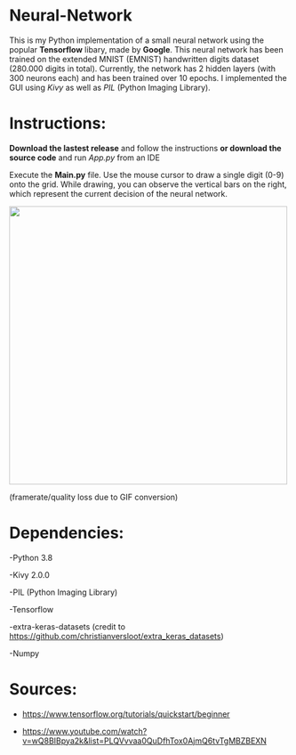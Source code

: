 # Neural-Network
This is my Python implementation of a small neural network using the popular <b>Tensorflow</b> libary, made by <b>Google</b>.
This neural network has been trained on the extended MNIST (EMNIST) handwritten digits dataset (280.000 digits in total).
Currently, the network has 2 hidden layers (with 300 neurons each) and has been trained over 10 epochs. I implemented the GUI using <i>Kivy</i> as well as
<i>PIL</i> (Python Imaging Library).

# Instructions:

<b>Download the lastest release</b> and follow the instructions <b>or download the source code</b> and run <i>App.py</i> from an IDE

Execute the <b>Main.py</b> file. Use the mouse cursor to draw a single digit (0-9) onto the grid. While drawing, you can observe the vertical bars on the right, which
represent the current decision of the neural network.

<img src= "https://media.giphy.com/media/zyrncvyZos8SJ2977x/giphy.gif" width=500>

(framerate/quality loss due to GIF conversion)

# Dependencies:

-Python 3.8

-Kivy 2.0.0

-PIL (Python Imaging Library)

-Tensorflow

-extra-keras-datasets (credit to https://github.com/christianversloot/extra_keras_datasets)

-Numpy

# Sources:

- https://www.tensorflow.org/tutorials/quickstart/beginner

- https://www.youtube.com/watch?v=wQ8BIBpya2k&list=PLQVvvaa0QuDfhTox0AjmQ6tvTgMBZBEXN
